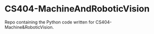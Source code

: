 # CS404-MachineAndRoboticVision
Repo containing the Python code written for CS404-Machine&amp;RoboticVision.
